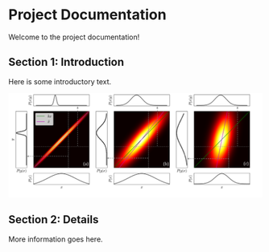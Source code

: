 # Project Documentation

Welcome to the project documentation!

## Section 1: Introduction
Here is some introductory text.

![Figure 1: Example Image](docs/images/1D_retrieval.png)

## Section 2: Details
More information goes here.
